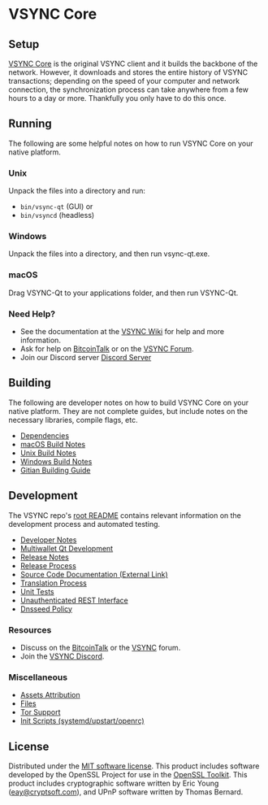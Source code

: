 VSYNC Core
=============

Setup
---------------------
[VSYNC Core](http://vsync.org/wallet) is the original VSYNC client and it builds the backbone of the network. However, it downloads and stores the entire history of VSYNC transactions; depending on the speed of your computer and network connection, the synchronization process can take anywhere from a few hours to a day or more. Thankfully you only have to do this once.

Running
---------------------
The following are some helpful notes on how to run VSYNC Core on your native platform.

### Unix

Unpack the files into a directory and run:

- `bin/vsync-qt` (GUI) or
- `bin/vsyncd` (headless)

### Windows

Unpack the files into a directory, and then run vsync-qt.exe.

### macOS

Drag VSYNC-Qt to your applications folder, and then run VSYNC-Qt.

### Need Help?

* See the documentation at the [VSYNC Wiki](https://github.com/VSYNC-Project/VSYNC/wiki)
for help and more information.
* Ask for help on [BitcoinTalk](https://bitcointalk.org/index.php?topic=1262920.0) or on the [VSYNC Forum](http://forum.vsync.org/).
* Join our Discord server [Discord Server](https://discord.vsync.org)

Building
---------------------
The following are developer notes on how to build VSYNC Core on your native platform. They are not complete guides, but include notes on the necessary libraries, compile flags, etc.

- [Dependencies](dependencies.md)
- [macOS Build Notes](build-osx.md)
- [Unix Build Notes](build-unix.md)
- [Windows Build Notes](build-windows.md)
- [Gitian Building Guide](gitian-building.md)

Development
---------------------
The VSYNC repo's [root README](/README.md) contains relevant information on the development process and automated testing.

- [Developer Notes](developer-notes.md)
- [Multiwallet Qt Development](multiwallet-qt.md)
- [Release Notes](release-notes.md)
- [Release Process](release-process.md)
- [Source Code Documentation (External Link)](https://www.fuzzbawls.pw/vsync/doxygen/)
- [Translation Process](translation_process.md)
- [Unit Tests](unit-tests.md)
- [Unauthenticated REST Interface](REST-interface.md)
- [Dnsseed Policy](dnsseed-policy.md)

### Resources
* Discuss on the [BitcoinTalk](https://bitcointalk.org/index.php?topic=1262920.0) or the [VSYNC](http://forum.vsync.org/) forum.
* Join the [VSYNC Discord](https://discord.vsync.org).

### Miscellaneous
- [Assets Attribution](assets-attribution.md)
- [Files](files.md)
- [Tor Support](tor.md)
- [Init Scripts (systemd/upstart/openrc)](init.md)

License
---------------------
Distributed under the [MIT software license](/COPYING).
This product includes software developed by the OpenSSL Project for use in the [OpenSSL Toolkit](https://www.openssl.org/). This product includes
cryptographic software written by Eric Young ([eay@cryptsoft.com](mailto:eay@cryptsoft.com)), and UPnP software written by Thomas Bernard.
